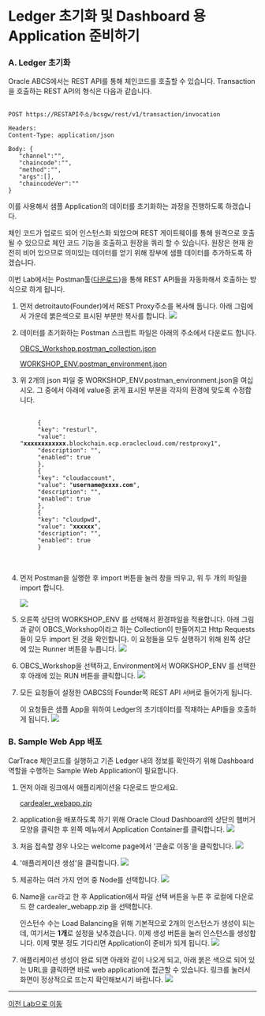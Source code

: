 # Ledger 초기화 및 Dashboard 용 Application 준비하기

### A. Ledger 초기화

Oracle ABCS에서는 REST API를 통해 체인코드를 호출할 수 있습니다.
Transaction을 호출하는 REST API의 형식은 다음과 같습니다.
<pre><code>
POST https://RESTAPI주소/bcsgw/rest/v1/transaction/invocation 

Headers: 
Content-Type: application/json

Body: {
   "channel":"<channel_name>", 
   "chaincode":"<chaincode_name>", 
   "method":"<function_name>", 
   "args":[<arguments as an array>], 
   "chaincodeVer":"<chaincode_version>"
}
</code></pre>
이를 사용해서 샘플 Application의 데이터를 초기화하는 과정을 진행하도록 하겠습니다.

체인 코드가 업로드 되어 인스턴스화 되었으며 REST 게이트웨이를 통해 원격으로 호출 될 수 있으므로 체인 코드 기능을 호출하고 원장을 쿼리 할 수 있습니다. 원장은 현재 완전히 비어 있으므로 의미있는 데이터를 얻기 위해 장부에 샘플 데이터를 추가하도록 하겠습니다.

이번 Lab에서는 Postman툴([다운로드](https://www.getpostman.com/apps))을 통해 REST API들을 자동화해서 호출하는 방식으로 하게 됩니다.

1. 먼저 detroitauto(Founder)에서 REST Proxy주소를 복사해 둡니다. 
   아래 그림에서 가운데 붉은색으로 표시된 부분만 복사를 합니다. 
    ![](images/init_ledger1.png)

1. 데이터를 초기화하는 Postman 스크립트 파일은 아래의 주소에서 다운로드 합니다.

    [OBCS_Workshop.postman_collection.json](https://github.com/OracleCloudKr/Blockchain_Workshop/raw/master/CarDealerLab/artifacts/OBCS_Workshop.postman_collection.json)

    [WORKSHOP_ENV.postman_environment.json](https://github.com/OracleCloudKr/Blockchain_Workshop/raw/master/CarDealerLab/artifacts/WORKSHOP_ENV.postman_environment.json)

1. 위 2개의 json 파일 중 WORKSHOP_ENV.postman_environment.json을 여십시오.
    그 중에서 아래에 value중 굵게 표시된 부분을 각자의 환경에 맞도록 수정합니다.
    <pre>
    <code>
        {
        "key": "resturl",
        "value": "<b>xxxxxxxxxxxx</b>.blockchain.ocp.oraclecloud.com/restproxy1",
        "description": "",
        "enabled": true
        },
        {
        "key": "cloudaccount",
        "value": "<b>username@xxxx.com</b>",
        "description": "",
        "enabled": true
        },
        {
        "key": "cloudpwd",
        "value": "<b>xxxxxx</b>",
        "description": "",
        "enabled": true
        }
    </code>
    </pre>
1. 먼저 Postman을 실행한 후 import 버튼을 눌러 창을 띄우고, 위 두 개의 파일을 import 합니다.

    ![](images/initledger1.png)

1. 오른쪽 상단의 WORKSHOP_ENV 를 선택해서 환경파일을 적용합니다.
   아래 그림과 같이 OBCS_Workshop이라고 하는 Collection이 만들어지고 Http Requests들이 모두 import 된 것을 확인합니다. 이 요청들을 모두 실행하기 위해 왼쪽 상단에 있는 Runner 버튼을 누릅니다.
![](images/initledger2.png)

1. OBCS_Workshop을 선택하고, Environment에서 WORKSHOP_ENV 를 선택한 후 아래에 있는 RUN 버튼을 클릭합니다.
![](images/initledger3.png)

1. 모든 요청들이 설정한 OABCS의 Founder쪽 REST API 서버로 들어가게 됩니다.
   
   이 요청들은 샘플 App을 위하여 Ledger의 초기데이터를 적재하는 API들을 호출하게 됩니다.
![](images/initledger4.png)


### B. Sample Web App 배포
CarTrace 체인코드를 실행하고 기존 Ledger 내의 정보를 확인하기 위해 Dashboard 역할을 수행하는 Sample Web Application이 필요합니다.
1. 먼저 아래 링크에서 애플리케이션을 다운로드 받으세요.

    [cardealer_webapp.zip](https://github.com/OracleCloudKr/Blockchain_Workshop/raw/master/CarDealerLab/artifacts/cardealer_webapp.zip)


3. application을 배포하도록 하기 위해 Oracle Cloud Dashboard의 상단의 햄버거 모양을 클릭한 후 왼쪽 메뉴에서 Application Container를 클릭합니다.
![](images/goto_accs.png)

1. 처음 접속할 경우 나오는 welcome page에서 '콘솔로 이동'을 클릭합니다.
   ![](images/accs_gotoconsole.png)

1. '애플리케이션 생성'을 클릭합니다.
    ![](images/accs1.png)

2. 제공하는 여러 가지 언어 중 Node를 선택합니다.
    ![](images/accs2.png)

1. Name을 `car`라고 한 후 Application에서 파일 선택 버튼을 누른 후 로컬에 다운로드 한  cardealer_webapp.zip 을 선택합니다. 
   
   인스턴수 수는 Load Balancing을 위해 기본적으로 2개의 인스턴스가 생성이 되는데, 여기서는 **1개**로 설정을 낮추겠습니다. 이제 생성 버튼을 눌러 인스턴스를 생성합니다. 이제 몇분 정도 기다리면 Application이 준비가 되게 됩니다.
    ![](images/accs3.png)

2. 애플리케이션 생성이 완료 되면 아래와 같이 나오게 되고, 아래 붉은 색으로 되어 있는 URL을 클릭하면 바로 web application에 접근할 수 있습니다. 링크를 눌러서 화면이 정상적으로 뜨는지 확인해보시기 바랍니다.
    ![](images/accs7.png)

---
[이전 Lab으로 이동](README.md)